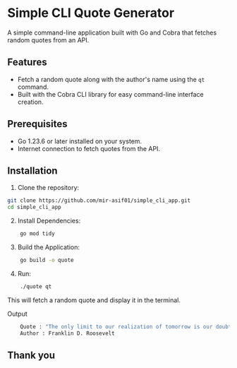 # Simple CLI Quote Generator

A simple command-line application built with Go and Cobra that fetches random quotes from an API.

## Features

- Fetch a random quote along with the author's name using the `qt` command.
- Built with the Cobra CLI library for easy command-line interface creation.

## Prerequisites

- Go 1.23.6 or later installed on your system.
- Internet connection to fetch quotes from the API.

## Installation

1. Clone the repository:

```sh
git clone https://github.com/mir-asif01/simple_cli_app.git
cd simple_cli_app
```

2. Install Dependencies:

```sh
    go mod tidy
```

3. Build the Application:

```sh
    go build -o quote
```

4. Run:

```sh
    ./quote qt
```

This will fetch a random quote and display it in the terminal.

Output

```sh
    Quote : "The only limit to our realization of tomorrow is our doubts of today."
    Author : Franklin D. Roosevelt
```

## Thank you
